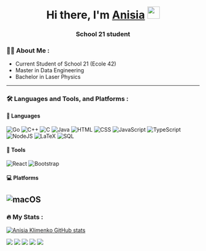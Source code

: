 <h1 align="center">Hi there, I'm <a href="https://github.com/Anisia-Klimenko" target="_blank">Anisia</a>
<img src="https://github.com/blackcater/blackcater/raw/main/images/Hi.gif" height="32"/></h1>
<h3 align="center">School 21 student</h3>

### 👩‍💻 About Me :

- Current Student of School 21 (Ecole 42)
- Master in Data Engineering
- Bachelor in Laser Physics

---

### :hammer_and_wrench: Languages and Tools, and Platforms :
#### :information_desk_person: Languages
![Go](https://img.shields.io/badge/Go-00ADD8?style=for-the-badge&logo=go&logoColor=white) ![C++](https://img.shields.io/badge/C%2B%2B-00599C?style=for-the-badge&logo=c%2B%2B&logoColor=white) ![C](https://img.shields.io/badge/c-%2300599C.svg?style=for-the-badge&logo=c&logoColor=white) ![Java](https://img.shields.io/badge/java-%23ED8B00.svg?style=for-the-badge&logo=java&logoColor=white) ![HTML](https://img.shields.io/badge/-HTML-090909?style=for-the-badge&logo=html&logoColor=white) ![CSS](https://img.shields.io/badge/-CSS-090909?style=for-the-badge&logo=css&logoColor=white) ![JavaScript](https://img.shields.io/badge/javascript-%23323330.svg?style=for-the-badge&logo=javascript&logoColor=%23F7DF1E) ![TypeScript](https://img.shields.io/badge/typescript-%23007ACC.svg?style=for-the-badge&logo=typescript&logoColor=white) ![NodeJS](https://img.shields.io/badge/node.js-6DA55F?style=for-the-badge&logo=node.js&logoColor=white) ![LaTeX](https://img.shields.io/badge/latex-%23008080.svg?style=for-the-badge&logo=latex&logoColor=white) ![SQL](https://img.shields.io/badge/-SQL-090909?style=for-the-badge&logo=sql&logoColor=white)


#### :hammer: Tools
![React](https://img.shields.io/badge/react-%2320232a.svg?style=for-the-badge&logo=react&logoColor=%2361DAFB) ![Bootstrap](https://img.shields.io/badge/bootstrap-%23563D7C.svg?style=for-the-badge&logo=bootstrap&logoColor=white)

#### :computer: Platforms
![macOS](https://img.shields.io/badge/mac%20os-000000?style=for-the-badge&logo=macos&logoColor=F0F0F0) 
---

### :fire: My Stats :
[![Anisia Klimenko GitHub stats](https://github-readme-stats.vercel.app/api?username=anisia-klimenko)](https://github.com/anisia-klimenko/github-readme-stats)</br>

![](http://github-profile-summary-cards.vercel.app/api/cards/profile-details?username=anisia-klimenko&theme=github)
![](http://github-profile-summary-cards.vercel.app/api/cards/repos-per-language?username=anisia-klimenko&theme=github)
![](http://github-profile-summary-cards.vercel.app/api/cards/most-commit-language?username=anisia-klimenko&theme=github)
![](http://github-profile-summary-cards.vercel.app/api/cards/stats?username=anisia-klimenko&theme=github)
![](http://github-profile-summary-cards.vercel.app/api/cards/productive-time?username=anisia-klimenko&theme=github&utcOffset=3)

